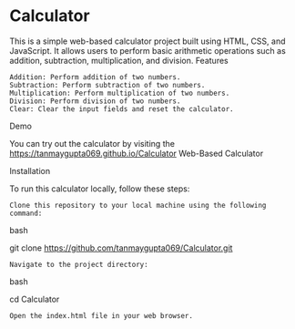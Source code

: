 # Calculator
This is a simple web-based calculator project built using HTML, CSS, and JavaScript. It allows users to perform basic arithmetic operations such as addition, subtraction, multiplication, and division.
Features

    Addition: Perform addition of two numbers.
    Subtraction: Perform subtraction of two numbers.
    Multiplication: Perform multiplication of two numbers.
    Division: Perform division of two numbers.
    Clear: Clear the input fields and reset the calculator.

Demo

You can try out the calculator by visiting the https://tanmaygupta069.github.io/Calculator
Web-Based Calculator


Installation

To run this calculator locally, follow these steps:

    Clone this repository to your local machine using the following command:

bash

git clone https://github.com/tanmaygupta069/Calculator.git

    Navigate to the project directory:

bash

cd Calculator

    Open the index.html file in your web browser.
    
